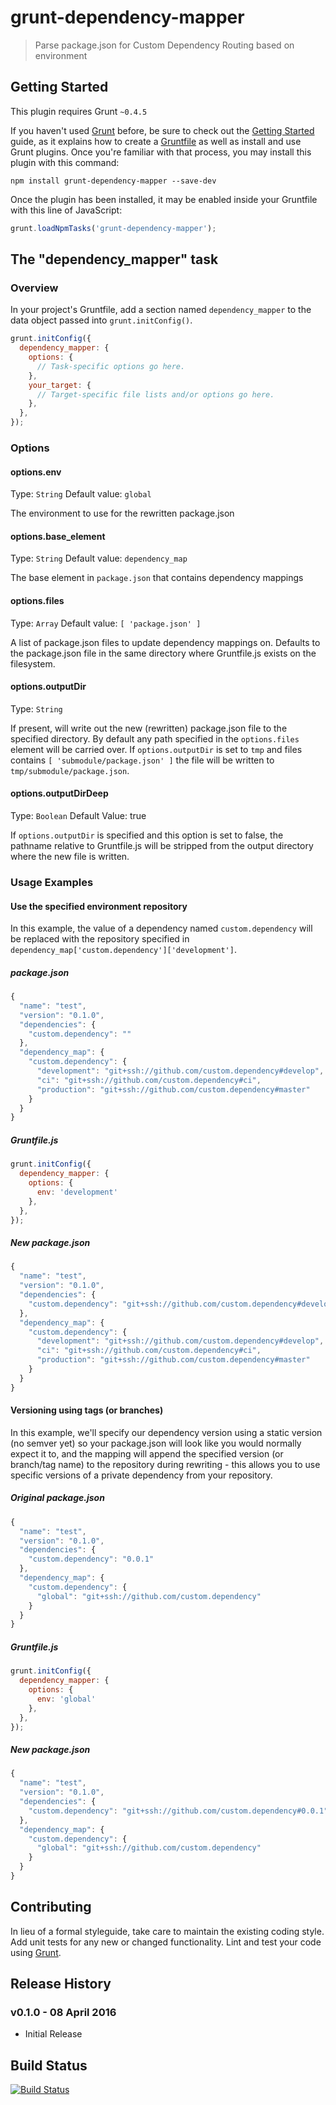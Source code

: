 # grunt-dependency-mapper

> Parse package.json for Custom Dependency Routing based on environment

## Getting Started
This plugin requires Grunt `~0.4.5`

If you haven't used [Grunt](http://gruntjs.com/) before, be sure to check out the [Getting Started](http://gruntjs.com/getting-started) guide, as it explains how to create a [Gruntfile](http://gruntjs.com/sample-gruntfile) as well as install and use Grunt plugins. Once you're familiar with that process, you may install this plugin with this command:

```shell
npm install grunt-dependency-mapper --save-dev
```

Once the plugin has been installed, it may be enabled inside your Gruntfile with this line of JavaScript:

```js
grunt.loadNpmTasks('grunt-dependency-mapper');
```

## The "dependency_mapper" task

### Overview
In your project's Gruntfile, add a section named `dependency_mapper` to the data object passed into `grunt.initConfig()`.

```js
grunt.initConfig({
  dependency_mapper: {
    options: {
      // Task-specific options go here.
    },
    your_target: {
      // Target-specific file lists and/or options go here.
    },
  },
});
```

### Options

#### options.env
Type: `String`
Default value: `global`

The environment to use for the rewritten package.json

#### options.base_element
Type: `String`
Default value: `dependency_map`

The base element in `package.json` that contains dependency mappings

#### options.files
Type: `Array`
Default value: `[ 'package.json' ]`

A list of package.json files to update dependency mappings on. Defaults to the package.json file in the same directory 
where Gruntfile.js exists on the filesystem.

#### options.outputDir
Type: `String`

If present, will write out the new (rewritten) package.json file to the specified directory. By default any path specified
in the `options.files` element will be carried over. If `options.outputDir` is set to `tmp` and files contains `[ 'submodule/package.json' ]`
the file will be written to `tmp/submodule/package.json`.

#### options.outputDirDeep
Type: `Boolean`
Default Value: true

If `options.outputDir` is specified and this option is set to false, the pathname relative to Gruntfile.js will be stripped
from the output directory where the new file is written. 

### Usage Examples

#### Use the specified environment repository

In this example, the value of a dependency named `custom.dependency` will be replaced with the repository specified in
`dependency_map['custom.dependency']['development']`.

##### package.json
```js
{
  "name": "test",
  "version": "0.1.0",
  "dependencies": {
    "custom.dependency": ""
  },
  "dependency_map": {
    "custom.dependency": {
      "development": "git+ssh://github.com/custom.dependency#develop",
      "ci": "git+ssh://github.com/custom.dependency#ci",
      "production": "git+ssh://github.com/custom.dependency#master"
    }
  }
}
```

##### Gruntfile.js
```js
grunt.initConfig({
  dependency_mapper: {
    options: {
      env: 'development'
    },
  },
});
```

##### New package.json
```js
{
  "name": "test",
  "version": "0.1.0",
  "dependencies": {
    "custom.dependency": "git+ssh://github.com/custom.dependency#develop"
  },
  "dependency_map": {
    "custom.dependency": {
      "development": "git+ssh://github.com/custom.dependency#develop",
      "ci": "git+ssh://github.com/custom.dependency#ci",
      "production": "git+ssh://github.com/custom.dependency#master"
    }
  }
}
```

#### Versioning using tags (or branches)

In this example, we'll specify our dependency version using a static version (no semver yet) so your package.json will 
look like you would normally expect it to, and the mapping will append the specified version (or branch/tag name) to the 
repository during rewriting - this allows you to use specific versions of a private dependency from your repository.

##### Original package.json
```js
{
  "name": "test",
  "version": "0.1.0",
  "dependencies": {
    "custom.dependency": "0.0.1"
  },
  "dependency_map": {
    "custom.dependency": {
      "global": "git+ssh://github.com/custom.dependency"
    }
  }
}
```

##### Gruntfile.js
```js
grunt.initConfig({
  dependency_mapper: {
    options: {
      env: 'global'
    },
  },
});
```

##### New package.json
```js
{
  "name": "test",
  "version": "0.1.0",
  "dependencies": {
    "custom.dependency": "git+ssh://github.com/custom.dependency#0.0.1"
  },
  "dependency_map": {
    "custom.dependency": {
      "global": "git+ssh://github.com/custom.dependency"
    }
  }
}
```

## Contributing
In lieu of a formal styleguide, take care to maintain the existing coding style. Add unit tests for any new or changed functionality. Lint and test your code using [Grunt](http://gruntjs.com/).

## Release History

### v0.1.0 - 08 April 2016

* Initial Release

## Build Status

[![Build Status](https://travis-ci.org/chrisisbeef/grunt-dependency-mapper.svg?branch=master)](https://travis-ci.org/chrisisbeef/grunt-dependency-mapper)